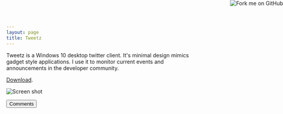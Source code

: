 ```yaml
---
layout: page  
title: Tweetz
---
```


Tweetz is a Windows 10 desktop twitter client. It's minimal design mimics gadget style applications. I use it to monitor current events and announcements in the developer community.

[Download](https://github.com/mike-ward/tweetz/releases/lastest).

![Screen shot](https://i.imgur.com/yCmnjAp.png)

<button onclick="load_disqus('tweetz.core', 'Tweetz');" class="pure-button">Comments</button>

<div id="disqus_thread"></div>
<a href="https://github.com/mike-ward/tweetz"><img style="position: absolute; top: 0; right: 0; border: 0;" src="https://camo.githubusercontent.com/652c5b9acfaddf3a9c326fa6bde407b87f7be0f4/68747470733a2f2f73332e616d617a6f6e6177732e636f6d2f6769746875622f726962626f6e732f666f726b6d655f72696768745f6f72616e67655f6666373630302e706e67" alt="Fork me on GitHub" data-canonical-src="https://s3.amazonaws.com/github/ribbons/forkme_right_orange_ff7600.png"></a>
